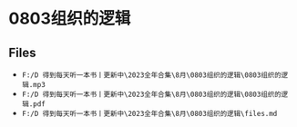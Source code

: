 # 0803组织的逻辑

## Files

- `F:/D 得到每天听一本书丨更新中\2023全年合集\8月\0803组织的逻辑\0803组织的逻辑.mp3`
- `F:/D 得到每天听一本书丨更新中\2023全年合集\8月\0803组织的逻辑\0803组织的逻辑.pdf`
- `F:/D 得到每天听一本书丨更新中\2023全年合集\8月\0803组织的逻辑\files.md`
